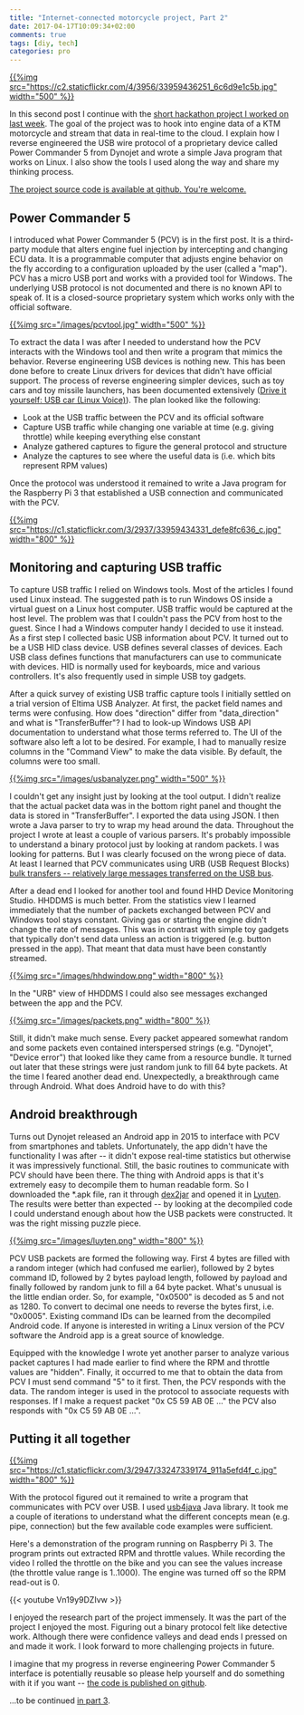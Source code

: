 ```yaml
---
title: "Internet-connected motorcycle project, Part 2"
date: 2017-04-17T10:09:34+02:00
comments: true
tags: [diy, tech]
categories: pro
---
```


[{{%img src="https://c2.staticflickr.com/4/3956/33959436251_6c6d9e1c5b.jpg" width="500" %}}](https://www.flickr.com/photos/tentaclephotos/33959436251)

In this second post I continue with the [short hackathon project I worked on last week](/blog/2017/04/16/internet-connected-motorcycle-project/). The goal of the project was to hook into engine data of a KTM motorcycle and stream that data in real-time to the cloud. I explain how I reverse engineered the USB wire protocol of a proprietary device called Power Commander 5 from Dynojet and wrote a simple Java program that works on Linux. I also show the tools I used along the way and share my thinking process.

<!--more-->

[The project source code is available at github. You're welcome.](https://github.com/pisarenko-net/pcv-streamer)

## Power Commander 5

I introduced what Power Commander 5 (PCV) is in the first post. It is a third-party module that alters engine fuel injection by intercepting and changing ECU data. It is a programmable computer that adjusts engine behavior on the fly according to a configuration uploaded by the user (called a "map"). PCV has a micro USB port and works with a provided tool for Windows. The underlying USB protocol is not documented and there is no known API to speak of. It is a closed-source proprietary system which works only with the official software.

[{{%img src="/images/pcvtool.jpg" width="500" %}}](/images/pcvtool.jpg)

To extract the data I was after I needed to understand how the PCV interacts with the Windows tool and then write a program that mimics the behavior. Reverse engineering USB devices is nothing new. This has been done before to create Linux drivers for devices that didn't have official support. The process of reverse engineering simpler devices, such as toy cars and toy missile launchers, has been documented extensively ([Drive it yourself: USB car (Linux Voice)](https://www.linuxvoice.com/drive-it-yourself-usb-car-6/)). The plan looked like the following:

 * Look at the USB traffic between the PCV and its official software
 * Capture USB traffic while changing one variable at time (e.g. giving throttle) while keeping everything else constant
 * Analyze gathered captures to figure the general protocol and structure
 * Analyze the captures to see where the useful data is (i.e. which bits represent RPM values)

Once the protocol was understood it remained to write a Java program for the Raspberry Pi 3 that established a USB connection and communicated with the PCV.

[{{%img src="https://c1.staticflickr.com/3/2937/33959434331_defe8fc636_c.jpg" width="800" %}}](https://www.flickr.com/photos/tentaclephotos/33959434331)

## Monitoring and capturing USB traffic

To capture USB traffic I relied on Windows tools. Most of the articles I found used Linux instead. The suggested path is to run Windows OS inside a virtual guest on a Linux host computer. USB traffic would be captured at the host level. The problem was that I couldn't pass the PCV from host to the guest. Since I had a Windows computer handy I decided to use it instead. As a first step I collected basic USB information about PCV. It turned out to be a USB HID class device. USB defines several classes of devices. Each USB class defines functions that manufacturers can use to communicate with devices. HID is normally used for keyboards, mice and various controllers. It's also frequently used in simple USB toy gadgets.

After a quick survey of existing USB traffic capture tools I initially settled on a trial version of Eltima USB Analyzer. At first, the packet field names and terms were confusing. How does "direction" differ from "data_direction" and what is "TransferBuffer"? I had to look-up Windows USB API documentation to understand what those terms referred to. The UI of the software also left a lot to be desired. For example, I had to manually resize columns in the "Command View" to make the data visible. By default, the columns were too small.

[{{%img src="/images/usbanalyzer.png" width="500" %}}](/images/usbanalyzer.png)

I couldn't get any insight just by looking at the tool output. I didn't realize that the actual packet data was in the bottom right panel and thought the data is stored in "TransferBuffer". I exported the data using JSON. I then wrote a Java parser to try to wrap my head around the data. Throughout the project I wrote at least a couple of various parsers. It's probably impossible to understand a binary protocol just by looking at random packets. I was looking for patterns. But I was clearly focused on the wrong piece of data. At least I learned that PCV communicates using URB (USB Request Blocks) [bulk transfers -- relatively large messages transferred on the USB bus](http://www.beyondlogic.org/usbnutshell/usb4.shtml#Bulk).

After a dead end I looked for another tool and found HHD Device Monitoring Studio. HHDDMS is much better. From the statistics view I learned immediately that the number of packets exchanged between PCV and Windows tool stays constant. Giving gas or starting the engine didn't change the rate of messages. This was in contrast with simple toy gadgets that typically don't send data unless an action is triggered (e.g. button pressed in the app). That meant that data must have been constantly streamed.

[{{%img src="/images/hhdwindow.png" width="800" %}}](/images/hhdwindow.png)

In the "URB" view of HHDDMS I could also see messages exchanged between the app and the PCV.

[{{%img src="/images/packets.png" width="800" %}}](/images/packets.png)

Still, it didn't make much sense. Every packet appeared somewhat random and some packets even contained interspersed strings (e.g. "Dynojet", "Device error") that looked like they came from a resource bundle. It turned out later that these strings were just random junk to fill 64 byte packets. At the time I feared another dead end. Unexpectedly, a breakthrough came through Android. What does Android have to do with this?

## Android breakthrough

Turns out Dynojet released an Android app in 2015 to interface with PCV from smartphones and tablets. Unfortunately, the app didn't have the functionality I was after -- it didn't expose real-time statistics but otherwise it was impressively functional. Still, the basic routines to communicate with PCV should have been there. The thing with Android apps is that it's extremely easy to decompile them to human readable form. So I downloaded the *.apk file, ran it through [dex2jar](https://github.com/pxb1988/dex2jar/) and opened it in [Lyuten](https://github.com/deathmarine/Luyten). The results were better than expected -- by looking at the decompiled code I could understand enough about how the USB packets were constructed. It was the right missing puzzle piece.

[{{%img src="/images/luyten.png" width="800" %}}](/images/luyten.png)

PCV USB packets are formed the following way. First 4 bytes are filled with a random integer (which had confused me earlier), followed by 2 bytes command ID, followed by 2 bytes payload length, followed by payload and finally followed by random junk to fill a 64 byte packet. What's unusual is the little endian order. So, for example, "0x0500" is decoded as 5 and not as 1280. To convert to decimal one needs to reverse the bytes first, i.e. "0x0005". Existing command IDs can be learned from the decompiled Android code. If anyone is interested in writing a Linux version of the PCV software the Android app is a great source of knowledge.

Equipped with the knowledge I wrote yet another parser to analyze various packet captures I had made earlier to find where the RPM and throttle values are "hidden". Finally, it occurred to me that to obtain the data from PCV I must send command "5" to it first. Then, the PCV responds with the data. The random integer is used in the protocol to associate requests with responses. If I make a request packet "0x C5 59 AB 0E ..." the PCV also responds with "0x C5 59 AB 0E ...".

## Putting it all together

[{{%img src="https://c1.staticflickr.com/3/2947/33247339174_911a5efd4f_c.jpg" width="800" %}}](https://www.flickr.com/photos/tentaclephotos/33247339174)

With the protocol figured out it remained to write a program that communicates with PCV over USB. I used [usb4java](http://usb4java.org/) Java library. It took me a couple of iterations to understand what the different concepts mean (e.g. pipe, connection) but the few available code examples were sufficient.

Here's a demonstration of the program running on Raspberry Pi 3. The program prints out extracted RPM and throttle values. While recording the video I rolled the throttle on the bike and you can see the values increase (the throttle value range is 1..1000). The engine was turned off so the RPM read-out is 0.

{{< youtube Vn19y9DZIvw >}}

I enjoyed the research part of the project immensely. It was the part of the project I enjoyed the most. Figuring out a binary protocol felt like detective work. Although there were confidence valleys and dead ends I pressed on and made it work. I look forward to more challenging projects in future.

I imagine that my progress in reverse engineering Power Commander 5 interface is potentially reusable so please help yourself and do something with it if you want -- [the code is published on github](https://github.com/pisarenko-net/pcv-streamer).

...to be continued [in part 3](/blog/2017/04/17/internet-connected-motorcycle-project-part-3/).